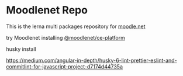 # Moodlenet Repo

This is the lerna multi packages repository for [moodle.net](https://moodle.net)

try Moodlenet installing [@moodlenet/ce-platform](https://www.npmjs.com/package/@moodlenet/ce-platform)


husky install 

https://medium.com/angular-in-depth/husky-6-lint-prettier-eslint-and-commitlint-for-javascript-project-d7174d44735a
